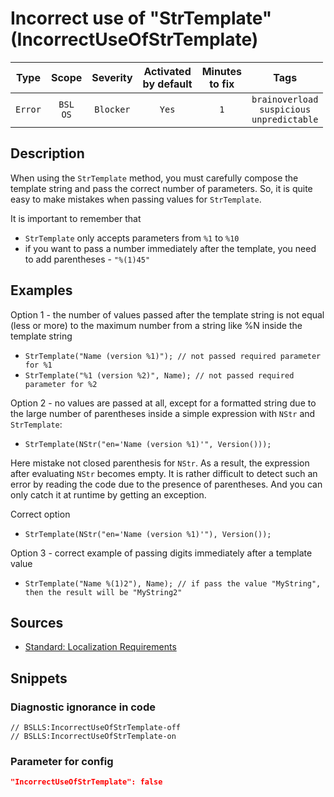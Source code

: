 # Incorrect use of "StrTemplate" (IncorrectUseOfStrTemplate)

|   Type    |    Scope    |   Severity    |    Activated<br>by default    |    Minutes<br>to fix    |                              Tags                              |
|:--------:|:-----------------------------:|:-------------:|:------------------------------:|:-----------------------------------:|:--------------------------------------------------------------:|
| `Error` |         `BSL`<br>`OS`         | `Blocker` |              `Yes`              |                 `1`                 |       `brainoverload`<br>`suspicious`<br>`unpredictable`       |

<!-- Блоки выше заполняются автоматически, не трогать -->
## Description
<!-- Описание диагностики заполняется вручную. Необходимо понятным языком описать смысл и схему работу -->
When using the `StrTemplate` method, you must carefully compose the template string and pass the correct number of parameters. So, it is quite easy to make mistakes when passing values for `StrTemplate`.

It is important to remember that
- `StrTemplate` only accepts parameters from `%1` to `%10`
- if you want to pass a number immediately after the template, you need to add parentheses - `"%(1)45"`

## Examples
<!-- В данном разделе приводятся примеры, на которые диагностика срабатывает, а также можно привести пример, как можно исправить ситуацию -->

Option 1 - the number of values passed after the template string is not equal (less or more) to the maximum number from a string like %N inside the template string

  - `StrTemplate("Name (version %1)"); // not passed required parameter for %1`
  - `StrTemplate("%1 (version %2)", Name); // not passed required parameter for %2`

Option 2 - no values are passed at all, except for a formatted string due to the large number of parentheses inside a simple expression with `NStr` and `StrTemplate`:

  - `StrTemplate(NStr("en='Name (version %1)'", Version()));`

Here mistake not closed parenthesis for `NStr`. As a result, the expression after evaluating `NStr` becomes empty. 
It is rather difficult to detect such an error by reading the code due to the presence of parentheses. And you can only catch it at runtime by getting an exception.

Correct option
  - `StrTemplate(NStr("en='Name (version %1)'"), Version());`

Option 3 - correct example of passing digits immediately after a template value
  - `StrTemplate("Name %(1)2"), Name); // if pass the value "MyString", then the result will be "MyString2"`

## Sources
<!-- Необходимо указывать ссылки на все источники, из которых почерпнута информация для создания диагностики -->
<!-- Примеры источников

* Источник: [Стандарт: Тексты модулей](https://its.1c.ru/db/v8std#content:456:hdoc)
* Полезная информация: [Отказ от использования модальных окон](https://its.1c.ru/db/metod8dev#content:5272:hdoc)
* Источник: [Cognitive complexity, ver. 1.4](https://www.sonarsource.com/docs/CognitiveComplexity.pdf) -->

- [Standard: Localization Requirements](https://its.1c.ru/db/v8std/content/763/hdoc)

## Snippets

<!-- Блоки ниже заполняются автоматически, не трогать -->
### Diagnostic ignorance in code

```bsl
// BSLLS:IncorrectUseOfStrTemplate-off
// BSLLS:IncorrectUseOfStrTemplate-on
```

### Parameter for config

```json
"IncorrectUseOfStrTemplate": false
```

